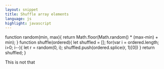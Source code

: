 ```yaml
---
layout: snippet
title: Shuffle array elements
language: js
highlight: javascript
---
```

function random(min, max){
  return Math.floor(Math.random() * (max-min) + min);
}
function shuffle(ordered){
  let shuffled = [];
  for(var i = ordered.length; i>0; i--){
    let r = random(0, i);
    shuffled.push(ordered.splice(r, 1)[0])
  }
  return shuffled;
}

<!--more-->

This is not that